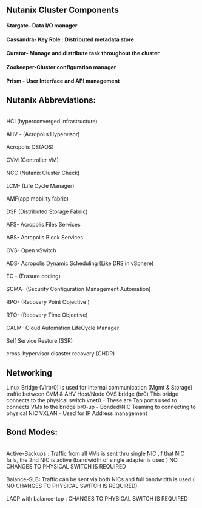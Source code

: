 ## Nutanix Cluster Components

#### Stargate- Data I/O manager
#### Cassandra- Key Role : Distributed metadata store
#### Curator- Manage and distribute task throughout the cluster
#### Zookeeper-Cluster configuration manager
#### Prism - User Interface and API management 



## Nutanix Abbreviations:

<br>HCI (hyperconverged infrastructure) <br>
<br>AHV - (Acropolis Hypervisor)<br>
<br>Acropolis OS(AOS)<br>
<br>CVM (Controller VM)<br>
<br>NCC (Nutanix Cluster Check)<br>
<br>LCM- (Life Cycle Manager)<br>
<br>AMF(app mobility fabric)<br>
<br>DSF (Distributed Storage Fabric)<br>
<br>AFS- Acropolis Files Services<br>
<br>ABS- Acropolis Block Services<br>
<br>OVS- Open vSwitch<br>
<br>ADS- Acropolis Dynamic Scheduling (Like DRS in vSphere)<br>
<br>EC - (Erasure coding)<br>
<br>SCMA- (Security Configuration Management Automation)<br>
<br>RPO- (Recovery Point Objective )<br>
<br>RTO- (Recovery Time Objective)<br>
<br>CALM- Cloud Automation LifeCycle Manager<br>
<br>Self Service Restore (SSR)<br>
<br>cross-hypervisor disaster recovery (CHDR)<br>


## Networking

Linux Bridge (Virbr0) is used for internal communication (Mgmt & Storage) traffic between CVM & AHV Host/Node
OVS bridge (br0) This bridge connects to the physical switch 
vnet0 - These are Tap ports used to connects VMs to the bridge 
br0-up - Bonded/NiC Teaming  to connecting to physical NIC 
VXLAN - Used for IP Address management


## Bond Modes:
<br>Active-Backups : Traffic from all VMs is sent thru single NIC ,if that NIC fails, the 2nd NIC is active (bandwidth of single adapter is used )  NO CHANGES TO PHYSICAL SWITCH IS REQUIRED<br>
<br>Balance-SLB: Traffic can be sent via both NICs and full bandwidth is used ( NO CHANGES TO PHYSICAL SWITCH IS REQUIRED)<br>
<br>LACP with balance-tcp :  CHANGES TO PHYSICAL SWITCH IS REQUIRED<br>
